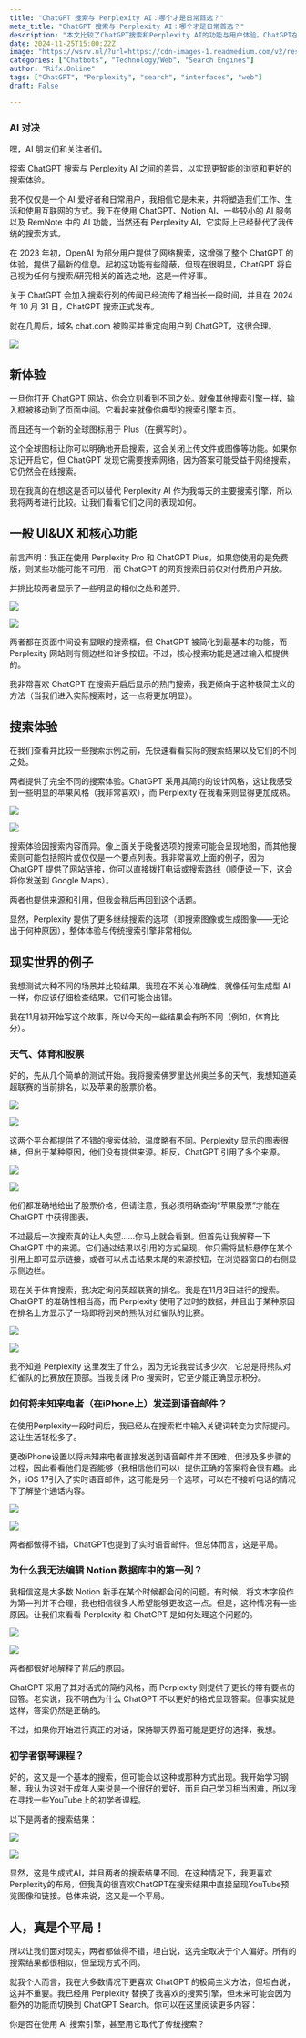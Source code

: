 ```yaml
---
title: "ChatGPT 搜索与 Perplexity AI：哪个才是日常首选？"
meta_title: "ChatGPT 搜索与 Perplexity AI：哪个才是日常首选？"
description: "本文比较了ChatGPT搜索和Perplexity AI的功能与用户体验。ChatGPT在2023年引入了网络搜索功能，旨在成为用户的首选搜索引擎。两者在界面设计上有所不同，ChatGPT更简约，而Perplexity则提供更多功能选项。通过多种搜索场景的测试，结果显示两者在信息准确性和来源引用上存在差异，用户体验因个人偏好而异。总体而言，作者认为两者均具备良好的搜索能力，但ChatGPT的极简设计更受青睐。"
date: 2024-11-25T15:00:22Z
image: "https://wsrv.nl/?url=https://cdn-images-1.readmedium.com/v2/resize:fit:800/1*71m3Qd9dj9ky7doZuDzr1g.png"
categories: ["Chatbots", "Technology/Web", "Search Engines"]
author: "Rifx.Online"
tags: ["ChatGPT", "Perplexity", "search", "interfaces", "web"]
draft: False

---
```




### AI 对决

嘿，AI 朋友们和关注者们。

探索 ChatGPT 搜索与 Perplexity AI 之间的差异，以实现更智能的浏览和更好的搜索体验。

我不仅仅是一个 AI 爱好者和日常用户，我相信它是未来，并将塑造我们工作、生活和使用互联网的方式。我正在使用 ChatGPT、Notion AI、一些较小的 AI 服务以及 RemNote 中的 AI 功能，当然还有 Perplexity AI，它实际上已经替代了我传统的搜索方式。

在 2023 年初，OpenAI 为部分用户提供了网络搜索，这增强了整个 ChatGPT 的体验，提供了最新的信息。起初这功能有些隐蔽，但现在很明显，ChatGPT 将自己视为任何与搜索/研究相关的首选之地，这是一件好事。

关于 ChatGPT 会加入搜索行列的传闻已经流传了相当长一段时间，并且在 2024 年 10 月 31 日，ChatGPT 搜索正式发布。

就在几周后，域名 chat.com 被购买并重定向用户到 ChatGPT，这很合理。

![](https://wsrv.nl/?url=https://cdn-images-1.readmedium.com/v2/resize:fit:800/1*H_AdrhlF-oPVPFdTqIIOFA.png)

## 新体验

一旦你打开 ChatGPT 网站，你会立刻看到不同之处。就像其他搜索引擎一样，输入框被移动到了页面中间。它看起来就像你典型的搜索引擎主页。

而且还有一个新的全球图标用于 Plus（在撰写时）。

这个全球图标让你可以明确地开启搜索，这会关闭上传文件或图像等功能。如果你忘记开启它，但 ChatGPT 发现它需要搜索网络，因为答案可能受益于网络搜索，它仍然会在线搜索。

现在我真的在想这是否可以替代 Perplexity AI 作为我每天的主要搜索引擎，所以我将两者进行比较。让我们看看它们之间的表现如何。

## 一般 UI\&UX 和核心功能

前言声明：我正在使用 Perplexity Pro 和 ChatGPT Plus。如果您使用的是免费版，则某些功能可能不可用，而 ChatGPT 的网页搜索目前仅对付费用户开放。

并排比较两者显示了一些明显的相似之处和差异。

![](https://wsrv.nl/?url=https://cdn-images-1.readmedium.com/v2/resize:fit:800/1*X67zGVD4XbcEewBJ9eHbgQ.png)

![](https://wsrv.nl/?url=https://cdn-images-1.readmedium.com/v2/resize:fit:800/1*Qqr_6pT-A_JPrmjSgBGbkg.png)

两者都在页面中间设有显眼的搜索框，但 ChatGPT 被简化到最基本的功能，而 Perplexity 网站则有侧边栏和许多按钮。不过，核心搜索功能是通过输入框提供的。

我非常喜欢 ChatGPT 在搜索开启后显示的热门搜索，我更倾向于这种极简主义的方法（当我们进入实际搜索时，这一点将更加明显）。

## 搜索体验

在我们查看并比较一些搜索示例之前，先快速看看实际的搜索结果以及它们的不同之处。

两者提供了完全不同的搜索体验。ChatGPT 采用其简约的设计风格，这让我感受到一些明显的苹果风格（我非常喜欢），而 Perplexity 在我看来则显得更加成熟。

![](https://wsrv.nl/?url=https://cdn-images-1.readmedium.com/v2/resize:fit:800/1*47ES5EsEr1dlUgEWeDzg5A.png)

![](https://wsrv.nl/?url=https://cdn-images-1.readmedium.com/v2/resize:fit:800/1*6n34RDWyoDGpJoaffi4V8Q.png)

搜索体验因搜索内容而异。像上面关于晚餐选项的搜索可能会呈现地图，而其他搜索则可能包括照片或仅仅是一个要点列表。我非常喜欢上面的例子，因为 ChatGPT 提供了网站链接，你可以直接拨打电话或搜索路线（顺便说一下，这会将你发送到 Google Maps）。

两者也提供来源和引用，但我会稍后再回到这个话题。

显然，Perplexity 提供了更多继续搜索的选项（即搜索图像或生成图像——无论出于何种原因），整体体验与传统搜索引擎非常相似。

## 现实世界的例子

我想测试六种不同的场景并比较结果。我现在不关心准确性，就像任何生成型 AI 一样，你应该仔细检查结果。它们可能会出错。

我在11月初开始写这个故事，所以今天的一些结果会有所不同（例如，体育比分）。

### 天气、体育和股票

好的，先从几个简单的测试开始。我将搜索佛罗里达州奥兰多的天气，我想知道英超联赛的当前排名，以及苹果的股票价格。

![](https://wsrv.nl/?url=https://cdn-images-1.readmedium.com/v2/resize:fit:800/1*T56qMwari6k266EdSlndDg.png)

![](https://wsrv.nl/?url=https://cdn-images-1.readmedium.com/v2/resize:fit:800/1*e1_W2kgZMJsJGXPj3Ivp4w.png)

这两个平台都提供了不错的搜索体验，温度略有不同。Perplexity 显示的图表很棒，但出于某种原因，他们没有提供来源。相反，ChatGPT 引用了多个来源。

![](https://wsrv.nl/?url=https://cdn-images-1.readmedium.com/v2/resize:fit:800/1*6-1HQcFWMOmgVlfmPFNjxQ.png)

![](https://wsrv.nl/?url=https://cdn-images-1.readmedium.com/v2/resize:fit:800/1*AKeoWDQHo_nGpAVyj8AT1Q.png)

他们都准确地给出了股票价格，但请注意，我必须明确查询“苹果股票”才能在 ChatGPT 中获得图表。

不过最后一次搜索真的让人失望……你马上就会看到。但首先让我解释一下 ChatGPT 中的来源。它们通过结果以引用的方式呈现，你只需将鼠标悬停在某个引用上即可显示链接，或者可以点击结果末尾的来源按钮，在浏览器窗口的右侧显示侧边栏。

现在关于体育搜索，我决定询问英超联赛的排名。我是在11月3日进行的搜索。ChatGPT 的准确性相当高，而 Perplexity 使用了过时的数据，并且出于某种原因在排名上方显示了一场即将到来的熊队对红雀队的比赛。

![](https://wsrv.nl/?url=https://cdn-images-1.readmedium.com/v2/resize:fit:800/1*deMbZQoaEDnl5poUHN_yEQ.png)

![](https://wsrv.nl/?url=https://cdn-images-1.readmedium.com/v2/resize:fit:800/1*PqO7nZYkzjZ4KA9mtwlTFg.png)

我不知道 Perplexity 这里发生了什么，因为无论我尝试多少次，它总是将熊队对红雀队的比赛放在顶部。当我关闭 Pro 搜索时，它至少能正确显示积分。

### 如何将未知来电者（在iPhone上）发送到语音邮件？

在使用Perplexity一段时间后，我已经从在搜索栏中输入关键词转变为实际提问。这让生活轻松多了。

更改iPhone设置以将未知来电者直接发送到语音邮件并不困难，但涉及多步骤的过程，因此看看他们是否能够（我相信他们可以）提供正确的答案将会很有趣。此外，iOS 17引入了实时语音邮件，这可能是另一个选项，可以在不接听电话的情况下了解整个通话内容。

![](https://wsrv.nl/?url=https://cdn-images-1.readmedium.com/v2/resize:fit:800/1*Wz_7Phn6avbkxPvkl-A1Ow.png)

![](https://wsrv.nl/?url=https://cdn-images-1.readmedium.com/v2/resize:fit:800/1*2fitycFwU1xkmLhg6N1R7A.png)

两者都做得不错，ChatGPT也提到了实时语音邮件。但总体而言，这是平局。

### 为什么我无法编辑 Notion 数据库中的第一列？

我相信这是大多数 Notion 新手在某个时候都会问的问题。有时候，将文本字段作为第一列并不合理，我也相信很多人希望能够更改这一点。但是，这种情况有一些原因。让我们来看看 Perplexity 和 ChatGPT 是如何处理这个问题的。

![](https://wsrv.nl/?url=https://cdn-images-1.readmedium.com/v2/resize:fit:800/1*usp4ZgD9DyrUWLC0MfNTMA.png)

![](https://wsrv.nl/?url=https://cdn-images-1.readmedium.com/v2/resize:fit:800/1*EBaRiqCrP8UOz5ebIFJ9zA.png)

两者都很好地解释了背后的原因。

ChatGPT 采用了其对话式的简约风格，而 Perplexity 则提供了更长的带有要点的回答。老实说，我不明白为什么 ChatGPT 不以更好的格式呈现答案。但事实就是这样，答案仍然是正确的。

不过，如果你开始进行真正的对话，保持聊天界面可能是更好的选择，我想。

### 初学者钢琴课程？

好的，这又是一个基本的搜索，但可能会以这种或那种方式出现。我开始学习钢琴，我认为这对于成年人来说是一个很好的爱好，而且自己学习相当困难，所以我在寻找一些YouTube上的初学者课程。

以下是两者的搜索结果：

![](https://wsrv.nl/?url=https://cdn-images-1.readmedium.com/v2/resize:fit:800/1*ImhvO1NeZQzuA-CsuZkALA.png)

![](https://wsrv.nl/?url=https://cdn-images-1.readmedium.com/v2/resize:fit:800/1*bDntm-deyHv0KuXIofQYaQ.png)

显然，这是生成式AI，并且两者的搜索结果不同。在这种情况下，我更喜欢Perplexity的布局，但我真的很喜欢ChatGPT在搜索结果中直接呈现YouTube预览图像和链接。总体来说，这又是一个平局。

## 人，真是个平局！

所以让我们面对现实，两者都做得不错，坦白说，这完全取决于个人偏好。所有的搜索结果都很相似，但呈现方式不同。

就我个人而言，我在大多数情况下更喜欢 ChatGPT 的极简主义方法，但坦白说，这并不重要。我已经用 Perplexity 替换了我喜欢的搜索引擎，但未来可能会因为额外的功能而切换到 ChatGPT Search。你可以在这里阅读更多内容：

你是否在使用 AI 搜索引擎，甚至用它取代了传统搜索？


